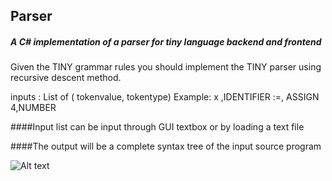 ## Parser
##### A C# implementation of a parser for tiny language backend and frontend 

Given the TINY grammar rules you should implement the TINY parser using recursive
descent method.

inputs :
List of ( tokenvalue, tokentype)
Example:
x ,IDENTIFIER
:=, ASSIGN
4,NUMBER


####Input list can be input through GUI textbox or by loading a text file

####The output will be a complete syntax tree of the input source program



![Alt text](/battle.png?raw=true "2019 update")
